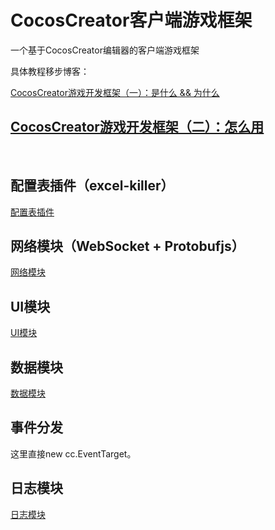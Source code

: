 # CocosCreator客户端游戏框架

一个基于CocosCreator编辑器的客户端游戏框架

具体教程移步博客：

[CocosCreator游戏开发框架（一）：是什么 && 为什么](https://blog.csdn.net/wxc237786026/article/details/93741178)

[CocosCreator游戏开发框架（二）：怎么用](https://blog.csdn.net/wxc237786026/article/details/93872342)
---
<br/>

## 配置表插件（excel-killer）

[配置表插件](./doc/配置表插件.md)

## 网络模块（WebSocket + Protobufjs）

[网络模块](./doc/网络模块.md)

## UI模块

[UI模块](./doc/UI模块.md)

## 数据模块

[数据模块](./doc/数据模块.md)

## 事件分发

这里直接new cc.EventTarget。

## 日志模块

[日志模块](./doc/日志模块.md)
